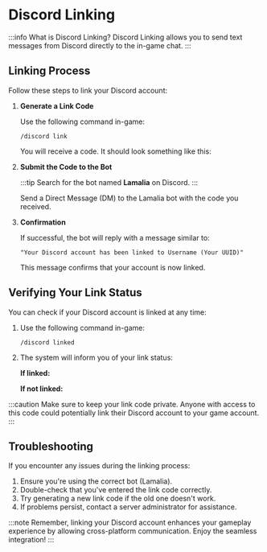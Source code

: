 ﻿# Discord Linking

:::info What is Discord Linking?
Discord Linking allows you to send text messages from Discord directly to the in-game chat.
:::

## Linking Process

Follow these steps to link your Discord account:

1. **Generate a Link Code**

   Use the following command in-game:
   ```
   /discord link
   ```

   You will receive a code. It should look something like this:

   

2. **Submit the Code to the Bot**

   :::tip
   Search for the bot named **Lamalia** on Discord.
   :::

   Send a Direct Message (DM) to the Lamalia bot with the code you received.

3. **Confirmation**

   If successful, the bot will reply with a message similar to:

   ```
   "Your Discord account has been linked to Username (Your UUID)"
   ```

   This message confirms that your account is now linked.

## Verifying Your Link Status

You can check if your Discord account is linked at any time:

1. Use the following command in-game:
   ```
   /discord linked
   ```

2. The system will inform you of your link status:

   **If linked:**

   

   **If not linked:**

   

:::caution
Make sure to keep your link code private. Anyone with access to this code could potentially link their Discord account to your game account.
:::

## Troubleshooting

If you encounter any issues during the linking process:

1. Ensure you're using the correct bot (Lamalia).
2. Double-check that you've entered the link code correctly.
3. Try generating a new link code if the old one doesn't work.
4. If problems persist, contact a server administrator for assistance.

:::note
Remember, linking your Discord account enhances your gameplay experience by allowing cross-platform communication. Enjoy the seamless integration!
:::